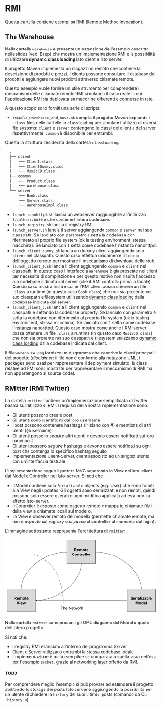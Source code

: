 # RMI

Questa cartella contiene esempi su RMI (Remote Method Invocation).

## The Warehouse

Nella cartella `warehouse` è presente un'estensione dell'esempio descritto nelle slides (vedi Beep) che mostra un'implementazione RMI e la possibilità di utilizzare __dynamic class loading__ lato client e lato server.

Il progetto Maven implementa un magazzino remoto che contiene la descrizione di prodotti e prezzi. I clients possono consultare il database dei prodotti e aggiungere nuovi prodotti attraverso chiamate remote.

Questo esempio vuole fornire un'utile strumento per comprendere i meccanismi delle chiamate remote RMI simulando il caso reale in cui l'applicazione RMI sia deployata su macchine differenti e connesse in rete.

A questo scopo sono forniti una serie di scripts:

  + `compile_warehouse_and_move.sh` compila il progetto Maven copiando i `.class` files nelle cartelle in `classloading` per simulare l'utilizzo di diversi file systems: `client` e `server` contengono le classi del
  client e del server rispettivamente, `common` è disponibile per entrambi.

  Questa la struttura desiderata della cartella `classloading`.
  ```
    .
    ├── client
    │   ├── Client.class
    │   ├── ClientDummy.class
    │   └── MusicCD.class
    ├── common
    │   ├── Product.class
    │   └── Warehouse.class
    └── server
        ├── Book.class
        ├── Server.class
        └── WarehouseImpl.class
  ```

  + `launch_nanohttpd.sh` lancia un webserver raggiungibile all'indirizzo `localhost:8080` e che contiene l'intera codebase.
  + `launch_registry.sh` lancia il registry RMI.
  + `launch_server.sh` lancia il server aggiungendo `common` e `server`
  nel suo classpath. Se lanciato con parametro `0` setta la codebase con riferimento al proprio file system (ok in testing environment, stessa macchina).
  Se lanciato con `1` setta come codebase l'instanza nanohttpd.
  + `launch_client_dummy.sh` lancia un dummy client aggiungendo solo `client`
  nel classpath. Questo caso effettua unicamente il `lookup` dell'oggetto remoto per mostrare il meccanismo di download dello stub.
  + `launch_client_0.sh` lancia il client aggiungendo `common` e `client`
  nel classpath. In questo caso l'interfaccia `Warehouse` è già presente nel client per necessità di compilazione e per questo motivo non risulta l'accesso alla codebase indicata dal server (client RMI controlla prima in locale). Questo caso mostra inoltre come l'RMI client possa ottenere un file `.class` a runtime (in questo caso `Book.class`) che non sia presente nel suo classpath e filesystem utilizzando [dynamic
class loading](https://docs.oracle.com/javase/8/docs/technotes/guides/rmi/codebase.html) dalla codebase indicata dal server.
  + `launch_client_1.sh` lancia il client aggiungendo `common` e `client`
  nel classpath e settando la codebase property. Se lanciato con parametro `0` setta la codebase con riferimento al proprio file system (ok in testing environment, stessa macchina). Se lanciato con `1` setta come codebase l'instanza nanohttpd. Questo caso mostra come anche l'RMI server possa ottenere un file `.class` a runtime (in questo caso `MusicCD.class`) che non sia presente nel suo classpath e filesystem utilizzando [dynamic
class loading](https://docs.oracle.com/javase/8/docs/technotes/guides/rmi/codebase.html) dalla codebase indicata dal client.

Il file `warehouse.png` fornisce un diagramma che descrive le classi principali del progetto (_disclaimer_: il file non è conforme alla notazione UML, i packages sono usati per rappresentare il deployment simulato, le classi relative ad RMI sono mostrate per rappresentare il meccanismo di RMI ma non appartengono al source code).

## RMItter (RMI Twitter)

La cartella `rmitter` contiene un'implementazione semplificata di Twitter basata sull'utilizzo di RMI.
I requisiti della nostra implementazione sono:
  + Gli utenti possono creare post
  + Gli utenti sono identificati dal loro username
  + I post possono contenere hashtags (iniziano con #) e mentions di altri utenti (@username)
  + Gli utenti possono _seguire_ altri utenti e devono essere notificati sui loro nuovi post
  + Gli uteni possono _seguire_ hashtags e devono essere notificati su ogni post che contenga lo specifico hashtag seguito
  + Implementazione Client-Server, client associato ad un singolo utente con un'interfaccia testuale

L'implementazione segue il pattern MVC separando la View nel lato-client dal Model e Controller nel lato-server. Si noti che:

  + Il Model contiene solo `Serializable` objects (e.g. User) che sono forniti alla View negli updates. Gli oggetti sono serializzati e non remoti, quindi possono solo essere querati e ogni modifica applicata ad essi non ha effetto lato-server. 
  + Il Controller è esposto come oggetto remoto e mappa le chiamate RMI della view a chiamate locali sul modello. 
  + La View è observer remoto del modello (permette chiamate remote, ma non è esposto sul registry e _si passa_ al controller al momento del login).

L'immagine sottostante rappresenta l'architettura di `rmitter`:

![rmitter architecture](rmitter.png)

Nella cartella `rmitter` sono presenti gli UML diagrams del Model e quello dell'intero progetto.

Si noti che:
  + il registry RMI è lanciato all'interno del programma Server
  + Client e Server utilizzano entrambi la stessa codebase locale
  + l'implementazione è molto semplice se comparata a quella vista nell'`es2` per l'esempio `socket`, grazie al networking layer offerto da RMI.

#### TODO
Per comprendere meglio l'esempio si può provare ad estendere il progetto abilitando lo storage dei posts lato server e aggiungendo la possibilità per un utente di chiedere la `history` dei suoi ultimi `n` posts (comando da CLI `:history n`).
